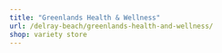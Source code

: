 ```yaml
---
title: "Greenlands Health & Wellness"
url: /delray-beach/greenlands-health-and-wellness/
shop: variety store
---
```

